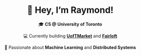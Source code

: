 <h1 align="center">👋 Hey, I’m Raymond!</h1>

<div align="center">

<p>🎓 <strong>CS @ University of Toronto</strong></p>
<p>💻 Currently building <strong><a href="#">UofTMarket</a></strong> and <strong><a href="#">Fairloft</a></strong></p>
<p>🚀 Passionate about <strong>Machine Learning</strong> and <strong>Distributed Systems</strong></p>

</div>
